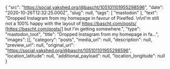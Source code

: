 {
  "src": "https://social.yakshed.org/@bascht/105101101955298596",
  "date": "2020-10-26T12:32:25.000Z",
  "slug": null,
  "tags": [
    "mastodon"
  ],
  "text": "Dropped Instagram from my homepage in favour of Pixelfed. \n\nI'm still not a 100% happy with the layout of https://bascht.com/posts/ [https://bascht.com/posts/] but I'm getting somewhere.",
  "type": "mastodon_toot",
  "title": "Dropped Instagram from my homepage in fa…",
  "images": [],
  "category": "posts",
  "media_url": null,
  "description": null,
  "preview_url": null,
  "original_url": "https://social.yakshed.org/@bascht/105101101955298596",
  "location_latitude": null,
  "additional_payload": null,
  "location_longitude": null
}